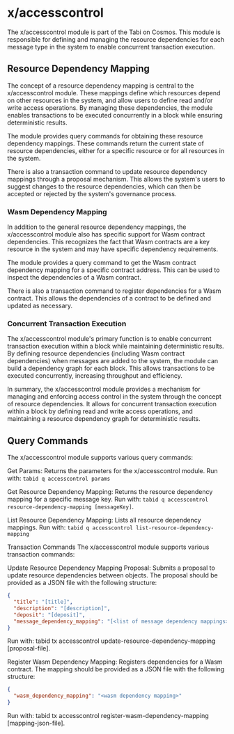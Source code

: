 # x/accesscontrol

The x/accesscontrol module is part of the Tabi on Cosmos. This module is responsible for defining and managing the resource dependencies for each message type in the system to enable concurrent transaction execution.

## Resource Dependency Mapping

The concept of a resource dependency mapping is central to the x/accesscontrol module. These mappings define which resources depend on other resources in the system, and allow users to define read and/or write access operations. By managing these dependencies, the module enables transactions to be executed concurrently in a block while ensuring deterministic results.

The module provides query commands for obtaining these resource dependency mappings. These commands return the current state of resource dependencies, either for a specific resource or for all resources in the system.

There is also a transaction command to update resource dependency mappings through a proposal mechanism. This allows the system's users to suggest changes to the resource dependencies, which can then be accepted or rejected by the system's governance process.

### Wasm Dependency Mapping

In addition to the general resource dependency mappings, the x/accesscontrol module also has specific support for Wasm contract dependencies. This recognizes the fact that Wasm contracts are a key resource in the system and may have specific dependency requirements.

The module provides a query command to get the Wasm contract dependency mapping for a specific contract address. This can be used to inspect the dependencies of a Wasm contract.

There is also a transaction command to register dependencies for a Wasm contract. This allows the dependencies of a contract to be defined and updated as necessary.

### Concurrent Transaction Execution

The x/accesscontrol module's primary function is to enable concurrent transaction execution within a block while maintaining deterministic results. By defining resource dependencies (including Wasm contract dependencies) when messages are added to the system, the module can build a dependency graph for each block. This allows transactions to be executed concurrently, increasing throughput and efficiency.

In summary, the x/accesscontrol module provides a mechanism for managing and enforcing access control in the system through the concept of resource dependencies. It allows for concurrent transaction execution within a block by defining read and write access operations, and maintaining a resource dependency graph for deterministic results.

## Query Commands

The x/accesscontrol module supports various query commands:

Get Params: Returns the parameters for the x/accesscontrol module. Run with: `tabid q accesscontrol params`

Get Resource Dependency Mapping: Returns the resource dependency mapping for a specific message key. Run with: `tabid q accesscontrol resource-dependency-mapping [messageKey]`.

List Resource Dependency Mapping: Lists all resource dependency mappings. Run with: `tabid q accesscontrol list-resource-dependency-mapping `

Transaction Commands
The x/accesscontrol module supports various transaction commands:

Update Resource Dependency Mapping Proposal: Submits a proposal to update resource dependencies between objects. The proposal should be provided as a JSON file with the following structure:

```json
{
  "title": "[title]",
  "description": "[description]",
  "deposit": "[deposit]",
  "message_dependency_mapping": "[<list of message dependency mappings>]"
}
```

Run with: tabid tx accesscontrol update-resource-dependency-mapping [proposal-file].

Register Wasm Dependency Mapping: Registers dependencies for a Wasm contract. The mapping should be provided as a JSON file with the following structure:

```json
{
  "wasm_dependency_mapping": "<wasm dependency mapping>"
}
```

Run with: tabid tx accesscontrol register-wasm-dependency-mapping [mapping-json-file].
